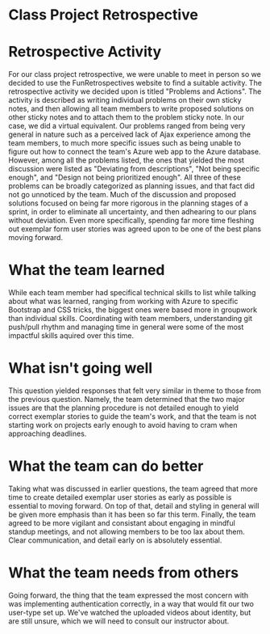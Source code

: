 Class Project Retrospective
==================================================

# Retrospective Activity
For our class project retrospective, we were unable to meet in person so we decided to use the FunRetrospectives website to find a suitable activity. The retrospective activity we decided upon is titled "Problems and Actions". The activity is described as writing individual problems on their own sticky notes, and then allowing all team members to write proposed solutions on other sticky notes and to attach them to the problem sticky note. In our case, we did a virtual equivalent. Our problems ranged from being very general in nature such as a perceived lack of Ajax experience among the team members, to much more specific issues such as being unable to figure out how to connect the team's Azure web app to the Azure database. However, among all the problems listed, the ones that yielded the most discussion were listed as "Deviating from descriptions", "Not being specific enough", and "Design not being prioritized enough". All three of these problems can be broadly categorized as planning issues, and that fact did not go unnoticed by the team. Much of the discussion and proposed solutions focused on being far more rigorous in the planning stages of a sprint, in order to eliminate all uncertainty, and then adhearing to our plans without deviation. Even more specifically, spending far more time fleshing out exemplar form user stories was agreed upon to be one of the best plans moving forward.

# What the team learned
While each team member had specifical technical skills to list while talking about what was learned, ranging from working with Azure to specific Bootstrap and CSS tricks, the biggest ones were based more in groupwork than individual skills. Coordinating with team members, understanding git push/pull rhythm and managing time in general were some of the most impactful skills aquired over this time.

# What isn't going well
This question yielded responses that felt very similar in theme to those from the previous question. Namely, the team determined that the two major issues are that the planning procedure is not detailed enough to yield correct exemplar stories to guide the team's work, and that the team is not starting work on projects early enough to avoid having to cram when approaching deadlines.

# What the team can do better
Taking what was discussed in earlier questions, the team agreed that more time to create detailed exemplar user stories as early as possible is essential to moving forward. On top of that, detail and styling in general will be given more emphasis than it has been so far this term. Finally, the team agreed to be more vigilant and consistant about engaging in mindful standup meetings, and not allowing members to be too lax about them. Clear communication, and detail early on is absolutely essential.

# What the team needs from others
Going forward, the thing that the team expressed the most concern with was implementing authentication correctly, in a way that would fit our two user-type set up. We've watched the uploaded videos about identity, but are still unsure, which we will need to consult our instructor about. 